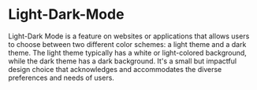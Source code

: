 <h1>Light-Dark-Mode</h1>

Light-Dark Mode is a feature on websites or applications that allows users to choose between two different color schemes: a light theme and a dark theme. The light theme typically has a white or light-colored background, while the dark theme has a dark background. It's a small but impactful design choice that acknowledges and accommodates the diverse preferences and needs of users.






